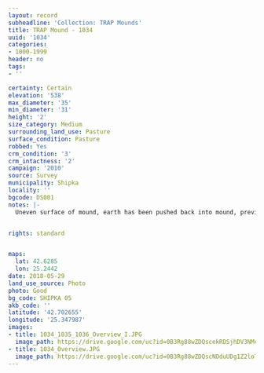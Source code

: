 ```yaml
---
layout: record
subheadline: 'Collection: TRAP Mounds'
title: TRAP Mound - 1034
uuid: '1034'
categories:
- 1000-1999
header: no
tags:
- ''

certainty: Certain
elevation: '538'
max_diameter: '35'
min_diameter: '31'
height: '2'
size_category: Medium
surrounding_land_use: Pasture
surface_condition: Pasture
robbed: Yes
crm_condition: '3'
crm_intactness: '2'
campaign: '2010'
source: Survey
municipality: Shipka
locality: ''
bgcode: DS001
notes: |-
  Uneven surface of mound, earth has been pushed back into mound, previously excavated.


rights: standard


maps:
  lat: 42.6285
  lon: 25.2442
date: 2018-05-29
land_use_source: Photo
photo: Good
bg_code: SHIPKA 05
akb_code: ''
latitude: '42.702655'
longitude: '25.347987'
images:
- title: 1034_1035_1036_Overview_I.JPG
  image_path: https://drive.google.com/uc?id=0B3Rg88wZDQscekRDSjhDV3NMcGM
- title: 1034_Overview.JPG
  image_path: https://drive.google.com/uc?id=0B3Rg88wZDQscNDduUDg1Z2loTnc
---
```

